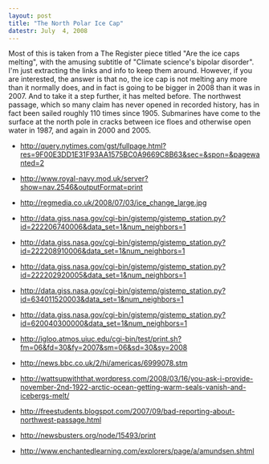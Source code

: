 ```yaml
---
layout: post
title: "The North Polar Ice Cap"
datestr: July  4, 2008
---
```


Most of this is taken from a The Register piece titled "Are the ice caps melting", with
the amusing subtitle of "Climate science's bipolar disorder".  I'm just extracting the
links and info to keep them around. However, if you are interested, the answer is that
no, the ice cap is not melting any more than it normally does, and in fact is going to
be bigger in 2008 than it was in 2007.  And to take it a step further, it has melted
before.  The northwest passage, which so many claim has never opened in recorded
history, has in fact been sailed roughly 110 times since 1905. Submarines have come
to the surface at the north pole in cracks between ice floes and otherwise open water
in 1987, and again in 2000 and 2005.

* <http://query.nytimes.com/gst/fullpage.html?res=9F00E3DD1E31F93AA1575BC0A9669C8B63&sec=&spon=&pagewanted=2>

* <http://www.royal-navy.mod.uk/server?show=nav.2546&outputFormat=print>

* <http://regmedia.co.uk/2008/07/03/ice_change_large.jpg>

* <http://data.giss.nasa.gov/cgi-bin/gistemp/gistemp_station.py?id=222206740006&data_set=1&num_neighbors=1>

* <http://data.giss.nasa.gov/cgi-bin/gistemp/gistemp_station.py?id=222208910006&data_set=1&num_neighbors=1>

* <http://data.giss.nasa.gov/cgi-bin/gistemp/gistemp_station.py?id=222202920005&data_set=1&num_neighbors=1>

* <http://data.giss.nasa.gov/cgi-bin/gistemp/gistemp_station.py?id=634011520003&data_set=1&num_neighbors=1>

* <http://data.giss.nasa.gov/cgi-bin/gistemp/gistemp_station.py?id=620040300000&data_set=1&num_neighbors=1>

* <http://igloo.atmos.uiuc.edu/cgi-bin/test/print.sh?fm=06&fd=30&fy=2007&sm=06&sd=30&sy=2008>

* <http://news.bbc.co.uk/2/hi/americas/6999078.stm>

* <http://wattsupwiththat.wordpress.com/2008/03/16/you-ask-i-provide-november-2nd-1922-arctic-ocean-getting-warm-seals-vanish-and-icebergs-melt/>

* <http://freestudents.blogspot.com/2007/09/bad-reporting-about-northwest-passage.html>

* <http://newsbusters.org/node/15493/print>

* <http://www.enchantedlearning.com/explorers/page/a/amundsen.shtml>
